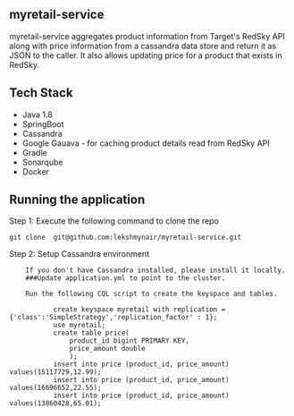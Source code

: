 ## myretail-service

myretail-service aggregates product information from Target's RedSky API along with price information from a cassandra data store and return it as JSON to the caller. It also allows updating price for a product that exists in RedSky. 

 ## Tech Stack
   - Java 1.8 
   - SpringBoot
   - Cassandra
   - Google Gauava - for caching product details read from RedSky API
   - Gradle
   - Sonarqube
   - Docker
 
 ## Running the application
  
Step 1: Execute the following command to clone the repo
```
git clone  git@github.com:lekshmynair/myretail-service.git
```           
Step 2: Setup Cassandra environment

        If you don't have Cassandra installed, please install it locally.
        ###Update application.yml to point to the cluster.
        
        Run the following CQL script to create the keyspace and tables.
```
           create keyspace myretail with replication = {'class':'SimpleStrategy','replication_factor' : 1};
           use myretail;
           create table price(
               product_id bigint PRIMARY KEY,
               price_amount double
               );
           insert into price (product_id, price_amount) values(15117729,12.99);
           insert into price (product_id, price_amount) values(16696652,22.55);
           insert into price (product_id, price_amount) values(13860428,65.01);
           
```       
        
 
  


  
 
